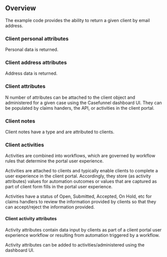 ## Overview

The example code provides the ability to return a given client by email address.

### Client personal attributes

Personal data is returned.

### Client address attributes

Address data is returned.

### Client attributes

N number of attributes can be attached to the client object and administered for a given case using the Casefunnel dashboard UI. They can be populated by claims handers, the API, or activities in the client portal. 

### Client notes

Client notes have a type and are attributed to clients.

### Client activities

Activities are combined into workflows, which are governed by workflow rules that determine the portal user experience.

Activities are attached to clients and typically enable clients to complete a user experience in the client portal. Accordingly, they store (as activity attributes) values for automation outcomes or values that are captured as part of client form fills in the portal user experience.

Activities have a status of Open, Submitted, Accepted, On Hold, etc for claims handlers to review the information provided by clients so that they can accept/reject the information provided.

#### Client activity attributes

Activity attributes contain data input by clients as part of a client portal user experience workflow or resulting from automation triggered by a workflow.

Activity attributes can be added to activities/administered using the dashboard UI.
